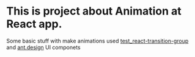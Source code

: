 # This is project about Animation at React app.

Some basic stuff with make animations used [test_react-transition-group](https://github.com/TokarAndrii/test_react-transition-group) and [ant.design](https://ant.design/docs/react/introduce) UI componets
